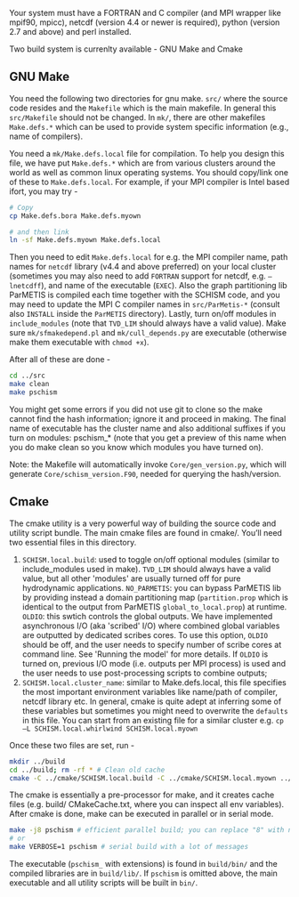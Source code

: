 Your system must have a FORTRAN and C compiler (and MPI wrapper like mpif90, mpicc), netcdf (version 4.4 or newer is required), python (version 2.7 and above) and perl installed.

Two build system is currenlty available - GNU Make and Cmake

## GNU Make
You need the following two directories for gnu make. `src/` where the source code resides and 
the `Makefile` which is the main makefile. In general this `src/Makefile` should not be changed. 
In `mk/`, there are other makefiles `Make.defs.*` which can be used to provide system specific information (e.g., name
 of compilers). 

You need a `mk/Make.defs.local` file for compilation. To help you design this file, we have put `Make.defs.*` which are from various clusters around the world as well as common linux operating systems. You should copy/link one of these to `Make.defs.local`. For example, if your MPI compiler is Intel based ifort, you may try - 

``` bash
# Copy
cp Make.defs.bora Make.defs.myown

# and then link
ln -sf Make.defs.myown Make.defs.local
```

Then you need to edit `Make.defs.local` for e.g. the MPI compiler name, path names for `netcdf` library 
(v4.4 and above preferred) on your local cluster (sometimes you may also need to add `FORTRAN` support 
for netcdf, e.g. `–lnetcdff`), and name of the executable (`EXEC`). Also the graph partitioning 
lib ParMETIS is compiled each time together with the SCHISM code, and you may need to update the MPI 
C compiler names in `src/ParMetis-*` (consult also `INSTALL` inside the `ParMETIS` directory). 
Lastly, turn on/off modules in `include_modules` (note that `TVD_LIM` should always have a valid value). 
Make sure `mk/sfmakedepend.pl` and `mk/cull_depends.py` are executable (otherwise make them executable with `chmod +x`).

After all of these are done - 

``` bash
cd ../src
make clean
make pschism
```

You might get some errors if you did not use git to clone so the make cannot find the hash information; 
ignore it and proceed in making. The final name of executable has the cluster name and also additional suffixes
 if you turn on modules: pschism_* (note that you get a preview of this name when you do make clean
 so you know which modules you have turned on).

Note: the Makefile will automatically invoke `Core/gen_version.py`, which will generate `Core/schism_version.F90`, needed for querying the hash/version.

## Cmake
The cmake utility is a very powerful way of building the source code and utility script bundle. The main cmake files are found in cmake/. You’ll need two essential files in this directory.

1. `SCHISM.local.build`: used to toggle on/off optional modules (similar to include_modules used in make).
 `TVD_LIM` should always have a valid value, but all other 'modules' are usually turned off for pure hydrodynamic 
  applications. 
  `NO_PARMETIS`: you can bypass ParMETIS lib by providing instead a domain partitioning map (`partition.prop`
  which is identical to the output from ParMETIS `global_to_local.prop`) at runtime. 
  `OLDIO`: this swtich controls the global outputs. We have implemented asynchronous I/O (aka 'scribed' I/O)
  where combined global variables are outputted by dedicated scribes cores. To use this option, `OLDIO` should
  be off, and the user needs to specify number of scribe cores at command line. See 'Running the model' for
  more details. If `OLDIO` is turned on, previous I/O mode (i.e. outputs per MPI process) is used and 
  the user needs to use post-processing scripts to combine outputs;
2. `SCHISM.local.cluster_name`: similar to Make.defs.local, this file specifies the most important environment 
  variables like name/path of compiler, netcdf library etc. In general, cmake is quite adept at 
  inferring some of these variables but sometimes you might need to overwrite the `defaults` in this file. 
  You can start from an existing file for a similar cluster e.g. `cp –L SCHISM.local.whirlwind SCHISM.local.myown`

Once these two files are set, run - 

```bash
mkdir ../build
cd ../build; rm -rf * # Clean old cache
cmake -C ../cmake/SCHISM.local.build -C ../cmake/SCHISM.local.myown ../src/
```

The cmake is essentially a pre-processor for make, and it creates cache files (e.g. build/ CMakeCache.txt, 
where you can inspect all env variables). After cmake is done, make can be executed in parallel or in serial mode.

```bash
make -j8 pschism # efficient parallel build; you can replace "8" with number of processes you want
# or
make VERBOSE=1 pschism # serial build with a lot of messages
```

The executable (`pschism_` with extensions) is found in `build/bin/` and the compiled libraries are in `build/lib/`. If `pschism` is omitted above, the main executable and all utility scripts will be built in `bin/`.
